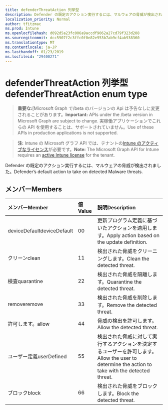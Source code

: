 ```yaml
---
title: defenderThreatAction 列挙型
description: Defender の既定のアクション実行するには、マルウェアの脅威が検出されました。
localization_priority: Normal
author: tfitzmac
ms.prod: Intune
ms.openlocfilehash: d092d5a23fc006a9accdf9062a27cd79f323d208
ms.sourcegitcommit: dcc5907f2c3ffc0f0e82e953b7ab9cf4ab938360
ms.translationtype: MT
ms.contentlocale: ja-JP
ms.lasthandoff: 01/23/2019
ms.locfileid: "29400271"
---
```

# <a name="defenderthreataction-enum-type"></a><span data-ttu-id="04566-103">defenderThreatAction 列挙型</span><span class="sxs-lookup"><span data-stu-id="04566-103">defenderThreatAction enum type</span></span>

> <span data-ttu-id="04566-104">**重要な:**[Microsoft Graph で/beta のバージョンの Api は予告なしに変更されることがあります。</span><span class="sxs-lookup"><span data-stu-id="04566-104">**Important:** APIs under the /beta version in Microsoft Graph are subject to change.</span></span> <span data-ttu-id="04566-105">実稼働アプリケーションでこれらの API を使用することは、サポートされていません。</span><span class="sxs-lookup"><span data-stu-id="04566-105">Use of these APIs in production applications is not supported.</span></span>

> <span data-ttu-id="04566-106">**注:** Intune の Microsoft グラフ API では、テナントの[Intune のアクティブなライセンス](https://go.microsoft.com/fwlink/?linkid=839381)が必要です。</span><span class="sxs-lookup"><span data-stu-id="04566-106">**Note:** The Microsoft Graph API for Intune requires an [active Intune license](https://go.microsoft.com/fwlink/?linkid=839381) for the tenant.</span></span>

<span data-ttu-id="04566-107">Defender の既定のアクション実行するには、マルウェアの脅威が検出されました。</span><span class="sxs-lookup"><span data-stu-id="04566-107">Defender’s default action to take on detected Malware threats.</span></span>

## <a name="members"></a><span data-ttu-id="04566-108">メンバー</span><span class="sxs-lookup"><span data-stu-id="04566-108">Members</span></span>
|<span data-ttu-id="04566-109">メンバー</span><span class="sxs-lookup"><span data-stu-id="04566-109">Member</span></span>|<span data-ttu-id="04566-110">値</span><span class="sxs-lookup"><span data-stu-id="04566-110">Value</span></span>|<span data-ttu-id="04566-111">説明</span><span class="sxs-lookup"><span data-stu-id="04566-111">Description</span></span>|
|:---|:---|:---|
|<span data-ttu-id="04566-112">deviceDefault</span><span class="sxs-lookup"><span data-stu-id="04566-112">deviceDefault</span></span>|<span data-ttu-id="04566-113">0</span><span class="sxs-lookup"><span data-stu-id="04566-113">0</span></span>|<span data-ttu-id="04566-114">更新プログラム定義に基づいたアクションを適用します。</span><span class="sxs-lookup"><span data-stu-id="04566-114">Apply action based on the update definition.</span></span>|
|<span data-ttu-id="04566-115">クリーン</span><span class="sxs-lookup"><span data-stu-id="04566-115">clean</span></span>|<span data-ttu-id="04566-116">1</span><span class="sxs-lookup"><span data-stu-id="04566-116">1</span></span>|<span data-ttu-id="04566-117">検出された脅威をクリーニングします。</span><span class="sxs-lookup"><span data-stu-id="04566-117">Clean the detected threat.</span></span>|
|<span data-ttu-id="04566-118">検査</span><span class="sxs-lookup"><span data-stu-id="04566-118">quarantine</span></span>|<span data-ttu-id="04566-119">2</span><span class="sxs-lookup"><span data-stu-id="04566-119">2</span></span>|<span data-ttu-id="04566-120">検出された脅威を隔離します。</span><span class="sxs-lookup"><span data-stu-id="04566-120">Quarantine the detected threat.</span></span>|
|<span data-ttu-id="04566-121">remove</span><span class="sxs-lookup"><span data-stu-id="04566-121">remove</span></span>|<span data-ttu-id="04566-122">3</span><span class="sxs-lookup"><span data-stu-id="04566-122">3</span></span>|<span data-ttu-id="04566-123">検出された脅威を削除します。</span><span class="sxs-lookup"><span data-stu-id="04566-123">Remove the detected threat.</span></span>|
|<span data-ttu-id="04566-124">許可します。</span><span class="sxs-lookup"><span data-stu-id="04566-124">allow</span></span>|<span data-ttu-id="04566-125">4</span><span class="sxs-lookup"><span data-stu-id="04566-125">4</span></span>|<span data-ttu-id="04566-126">脅威の検出を許可します。</span><span class="sxs-lookup"><span data-stu-id="04566-126">Allow the detected threat.</span></span>|
|<span data-ttu-id="04566-127">ユーザー定義</span><span class="sxs-lookup"><span data-stu-id="04566-127">userDefined</span></span>|<span data-ttu-id="04566-128">5</span><span class="sxs-lookup"><span data-stu-id="04566-128">5</span></span>|<span data-ttu-id="04566-129">検出された脅威に対して実行するアクションを決定するユーザーを許可します。</span><span class="sxs-lookup"><span data-stu-id="04566-129">Allow the user to determine the action to take with the detected threat.</span></span>|
|<span data-ttu-id="04566-130">ブロック</span><span class="sxs-lookup"><span data-stu-id="04566-130">block</span></span>|<span data-ttu-id="04566-131">6</span><span class="sxs-lookup"><span data-stu-id="04566-131">6</span></span>|<span data-ttu-id="04566-132">検出された脅威をブロックします。</span><span class="sxs-lookup"><span data-stu-id="04566-132">Block the detected threat.</span></span>|




